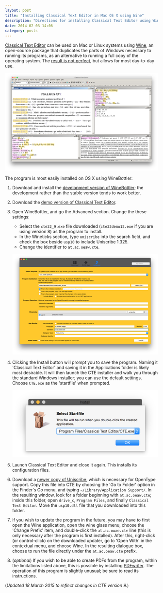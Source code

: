 ```yaml
---
layout: post
title: "Installing Classical Text Editor in Mac OS X using Wine"
description: "Directions for installing Classical Text Editor using WineBottler."
date: 2014-02-03 14:06
category: posts
---
```


[Classical Text Editor](http://cte.oeaw.ac.at) can be used on Mac or Linux systems using [Wine](http://www.winehq.org), an open-source package that duplicates the parts of Windows necessary to running its programs, as an alternative to running a full copy of the operating system. The [result is not perfect](https://appdb.winehq.org/objectManager.php?sClass=application&iId=15806), but allows for most day-to-day use.

![Classical Text Editor running under Wine](/images/cte-mac-main-window.png)

The program is most easily installed on OS X using WineBottler:

1. Download and install the [development version of WineBottler](http://winebottler.kronenberg.org); the development rather than the stable version tends to work better.

2. Download the [demo version of Classical Text Editor](http://cte.oeaw.ac.at/?id0=download).

3. Open WineBottler, and go the Advanced section. Change the these settings:
    - Select the `cte32_9.exe` file downloaded (`cte32demo12.exe` if you are using version 8) as the program to install.
	- In the Wineticks section, type `uniscribe` into the search field, and check the box beside `usp10` to include Uniscribe 1.325.
	- Change the identifier to `at.ac.oeaw.cte`.

    ![WineBottler advanced settings](/images/cte-winebottler-settings.png)

4. Clicking the Install button will prompt you to save the program. Naming it 'Classical Text Editor' and saving it in the Applications folder is likely most desirable. It will then launch the CTE installer and walk you through the standard Windows installer; you can use the default settings. Choose `CTE.exe` as the 'startfile' when prompted.

    ![WineBottler 'Startfile'](/images/cte-winebottler-startfile.png)

5. Launch Classical Text Editor and close it again. This installs its configuration files.

6. Download a [newer copy of Uniscribe](http://homepage.univie.ac.at/stefan.hagel/cte/usp10.dll), which is necessary for OpenType support. Copy this file into CTE by choosing the 'Go to Folder' option in the Finder's Go menu, and typing `~/Library/Application Support/`. In the resulting window, look for a folder beginning with `at.ac.oeaw.cte`; inside this folder, open `drive_c`, `Program Files`, and finally `Classical Text Editor`. Move the `usp10.dll` file that you downloaded into this folder.

7. If you wish to update the program in the future, you may have to first open the Wine application, open the wine glass menu, choose the 'Change Prefix' item, and double-click the `at.ac.owae.cte` line (this is only necessary after the program is first installed). After this, right-click (or control-click) on the downloaded updater, go to 'Open With' in the contextual menu, and choose Wine. In the resulting dialogue box, choose to run the file directly under the `at.ac.oeaw.cte` prefix.

8. (*optional*) If you wish to be able to create PDFs from the program, within the limitations listed above, this is possible by installing [PDFwriter](http://pdfwriterformac.sourceforge.net). The operation of this program is slightly unusual; be sure to read its instructions.

(*Updated 18 March 2015 to reflect changes in CTE version 9.*)
